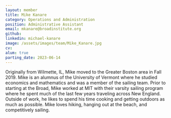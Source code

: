 ```yaml
---
layout: member
title: Mike Kanare
category: Operations and Administration
position: Administrative Assistant
email: mkanare@broadinstitute.org
github: 
linkedin: michael-kanare
image: /assets/images/team/Mike_Kanare.jpg
cv:
alum: true
parting_date: 2023-06-14
---
```


Originally from Wilmette, IL, Mike moved to the Greater Boston area in Fall 2019. Mike is an alumnus of the University of Vermont where he studied economics and mathematics and was a member of the sailing team. Prior to starting at the Broad, Mike worked at MIT with their varsity sailing program where he spent much of the last few years traveling across New England. Outside of work, he likes to spend his time cooking and getting outdoors as much as possible. Mike loves hiking, hanging out at the beach, and competitively sailing.

